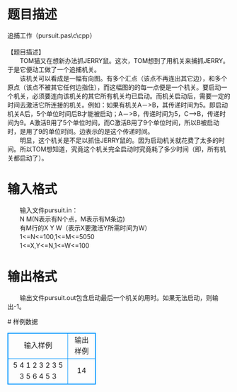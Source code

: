 # 

 
 # 题目描述 
<p>
追捕工作（pursuit.pas\c\cpp） <br><br>【题目描述】 <br>　　TOM猫又在想新办法抓JERRY鼠。这次，TOM想到了用机关来捕抓JERRY。于是它便动工做了一个追捕机关。<br>　　该机关可以看成是一幅有向图。有多个汇点（该点不再连出其它边），和多个原点（该点不被其它任何边指住），而这幅图的的每一点便是一个机关。要启动一个机关，必须要连向该机关的其它所有机关均已启动。而机关启动后，需要一定的时间去激活它所连接的机关。例如：如果有机关A－>B，其传递时间为5。即启动机关A后，5个单位时间后B才能被启动；A－>B，传递时间为5，C—>B，传递时间为9。A激活B用了5个单位时间，而C激活B用了9个单位时间，所以B被启动时，是用了9的单位时间。边表示的是这个传递时间。<br>　　明显，这个机关是不足以抓住JERRY鼠的。因为启动机关就花费了太多的时间。所以TOM想知道，究竟这个机关完全启动时究竟耗了多少时间（即，所有机关都启动了）。<br></p> 

 
 # 输入格式 
<p>
　　输入文件pursuit.in：<br>　　N M(N表示有N个点，M表示有M条边)<br>　　有M行的X Y W（表示X要激活Y所需时间为W）<br>　　1<=N<=100,1<=M<=5050<br>　　1<=X,Y<=N,1<=W<=100<br></p> 

 
 # 输出格式 
<p>
　　输出文件pursuit.out包含启动最后一个机关的用时。如果无法启动，则输出-1。</p> 
# 样例数据
<style>
        table,table tr th, table tr td { border:1px solid #0094ff; }
        table { width: 200px; min-height: 25px; line-height: 25px; text-align: center; border-collapse: collapse;}   
    </style>
<table>
	<tr>
		<td>输入样例</td>
		<td>输出样例</td>
	</tr>
<tr><td>5 4
1 2 3
2 3 5
3 5 6
4 5 3
</td><td>14</td></tr></table>

